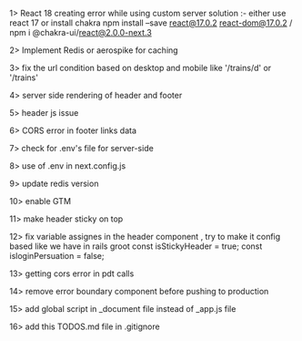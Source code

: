 1> React 18 creating error while using custom server
  solution :- either use react 17 or install chakra
  npm install –save react@17.0.2 react-dom@17.0.2 / npm i @chakra-ui/react@2.0.0-next.3

2> Implement Redis or aerospike for caching

3> fix the url condition based on desktop and mobile like '/trains/d' or '/trains'

4> server side rendering of header and footer

5> header js issue

6> CORS error in footer links data

7> check for .env's file for server-side 

8> use of .env in next.config.js

9> update redis version

10> enable GTM

11> make header sticky on top

12> fix variable assignes in the header component , try to make it config based like we have in rails groot
  const isStickyHeader = true;
  const isloginPersuation = false;

13> getting cors error in pdt calls

14> remove error boundary component before pushing to production

15> add global script in _document file instead of _app.js file

16> add this TODOS.md file in .gitignore
